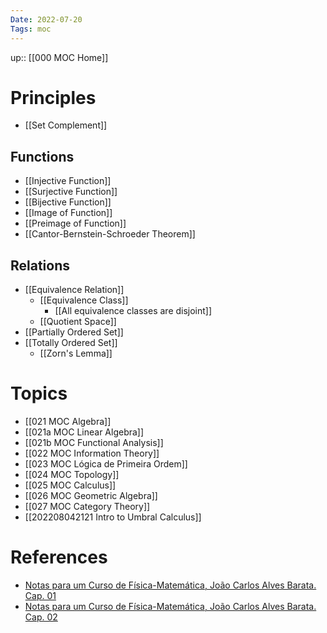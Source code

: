 ```yaml
---
Date: 2022-07-20
Tags: moc
---
```

up:: [[000 MOC Home]]

# Principles
- [[Set Complement]]

## Functions
- [[Injective Function]]
- [[Surjective Function]]
- [[Bijective Function]]
- [[Image of Function]]
- [[Preimage of Function]]
- [[Cantor-Bernstein-Schroeder Theorem]]

## Relations
- [[Equivalence Relation]]
	- [[Equivalence Class]]
		- [[All equivalence classes are disjoint]]
	- [[Quotient Space]]
- [[Partially Ordered Set]]
- [[Totally Ordered Set]]
	- [[Zorn's Lemma]]
# Topics
- [[021 MOC Algebra]]
- [[021a MOC Linear Algebra]]
- [[021b MOC Functional Analysis]]
- [[022 MOC Information Theory]]
- [[023 MOC Lógica de Primeira Ordem]]
- [[024 MOC Topology]]
- [[025 MOC Calculus]]
- [[026 MOC Geometric Algebra]]
- [[027 MOC Category Theory]]
- [[202208042121 Intro to Umbral Calculus]]

# References
- [Notas para um Curso de Física-Matemática, João Carlos Alves Barata. Cap. 01](http://denebola.if.usp.br/~jbarata/Notas_de_aula/arquivos/nc-cap01.pdf)
- [Notas para um Curso de Física-Matemática, João Carlos Alves Barata. Cap. 02](http://denebola.if.usp.br/~jbarata/Notas_de_aula/arquivos/nc-cap02.pdf)
